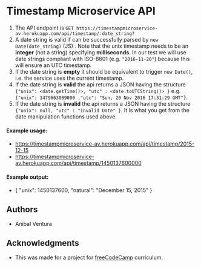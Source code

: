 # Timestamp Microservice API

1. The API endpoint is `GET https://timestampmicroservice-av.herokuapp.com/api/timestamp/:date_string?`
2. A date string is valid if can be successfully parsed by `new Date(date_string)` (JS) . Note that the unix timestamp needs to be an **integer** (not a string) specifying **milliseconds**. In our test we will use date strings compliant with ISO-8601 (e.g. `"2016-11-20"`) because this will ensure an UTC timestamp.
3. If the date string is **empty** it should be equivalent to trigger `new Date()`, i.e. the service uses the current timestamp.
4. If the date string is **valid** the api returns a JSON having the structure
   `{"unix": <date.getTime()>, "utc" : <date.toUTCString()> }`
   e.g. `{"unix": 1479663089000 ,"utc": "Sun, 20 Nov 2016 17:31:29 GMT"}`.
5. If the date string is **invalid** the api returns a JSON having the structure `{"unix": null, "utc" : "Invalid Date" }`. It is what you get from the date manipulation functions used above.

#### Example usage:

- https://timestampmicroservice-av.herokuapp.com/api/timestamp/2015-12-15
- https://timestampmicroservice-av.herokuapp.com/api/timestamp/1450137600000

#### Example output:

- { "unix": 1450137600, "natural": "December 15, 2015" }

## Authors

- Anibal Ventura

## Acknowledgments

- This was made for a project for [freeCodeCamp](https://www.freecodecamp.org/) curriculum.